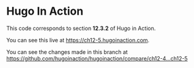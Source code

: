 Hugo In Action
===============

This code corresponds to section **12.3.2** of Hugo in Action.

You can see this live at https://ch12-5.hugoinaction.com.

You can see the changes made in this branch at https://github.com/hugoinaction/hugoinaction/compare/ch12-4...ch12-5

